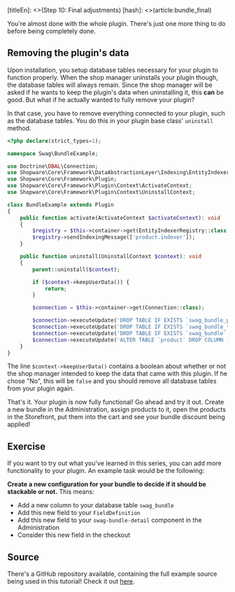 [titleEn]: <>(Step 10: Final adjustments)
[hash]: <>(article:bundle_final)

You're almost done with the whole plugin. There's just one more thing to do before being completely done.

## Removing the plugin's data

Upon installation, you setup database tables necessary for your plugin to function properly.
When the shop manager uninstalls your plugin though, the database tables will always remain. Since the shop manager will be asked if he wants to keep
the plugin's data when uninstalling it, this **can** be good. But what if he actually wanted to fully remove your plugin?

In that case, you have to remove everything connected to your plugin, such as the database tables.
You do this in your plugin base class' `uninstall` method.

```php
<?php declare(strict_types=1);

namespace Swag\BundleExample;

use Doctrine\DBAL\Connection;
use Shopware\Core\Framework\DataAbstractionLayer\Indexing\EntityIndexerRegistry;
use Shopware\Core\Framework\Plugin;
use Shopware\Core\Framework\Plugin\Context\ActivateContext;
use Shopware\Core\Framework\Plugin\Context\UninstallContext;

class BundleExample extends Plugin
{
    public function activate(ActivateContext $activateContext): void
    {
        $registry = $this->container->get(EntityIndexerRegistry::class);
        $registry->sendIndexingMessage(['product.indexer']);
    }

    public function uninstall(UninstallContext $context): void
    {
        parent::uninstall($context);

        if ($context->keepUserData()) {
            return;
        }

        $connection = $this->container->get(Connection::class);

        $connection->executeUpdate('DROP TABLE IF EXISTS `swag_bundle_product`');
        $connection->executeUpdate('DROP TABLE IF EXISTS `swag_bundle_translation`');
        $connection->executeUpdate('DROP TABLE IF EXISTS `swag_bundle`');
        $connection->executeUpdate('ALTER TABLE `product` DROP COLUMN `bundles`');
    }
}
```

The line `$context->keepUserData()` contains a boolean about whether or not the shop manager intended to keep the data that came with this plugin.
If he chose "No", this will be `false` and you should remove all database tables from your plugin again.

That's it. Your plugin is now fully functional!
Go ahead and try it out. Create a new bundle in the Administration, assign products to it, open the products in the Storefront, put them into the cart and see your
bundle discount being applied!

## Exercise

If you want to try out what you've learned in this series, you can add more functionality to your plugin.
An example task would be the following:

**Create a new configuration for your bundle to decide if it should be stackable or not.**
This means:
- Add a new column to your database table `swag_bundle`
- Add this new field to your `FieldDefinition`
- Add this new field to your `swag-bundle-detail` component in the Administration
- Consider this new field in the checkout

## Source

There's a GitHub repository available, containing the full example source being used in this tutorial!
Check it out [here](https://github.com/shopware/swag-docs-bundle-example).
